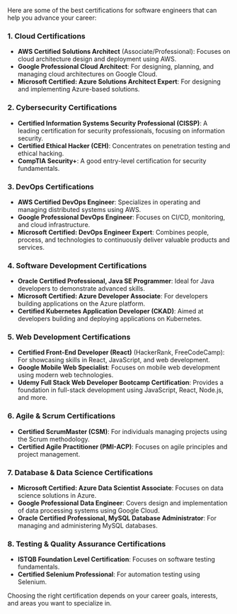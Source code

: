Here are some of the best certifications for software engineers that can help you advance your career:

### 1. **Cloud Certifications**
   - **AWS Certified Solutions Architect** (Associate/Professional): Focuses on cloud architecture design and deployment using AWS.
   - **Google Professional Cloud Architect**: For designing, planning, and managing cloud architectures on Google Cloud.
   - **Microsoft Certified: Azure Solutions Architect Expert**: For designing and implementing Azure-based solutions.

### 2. **Cybersecurity Certifications**
   - **Certified Information Systems Security Professional (CISSP)**: A leading certification for security professionals, focusing on information security.
   - **Certified Ethical Hacker (CEH)**: Concentrates on penetration testing and ethical hacking.
   - **CompTIA Security+**: A good entry-level certification for security fundamentals.

### 3. **DevOps Certifications**
   - **AWS Certified DevOps Engineer**: Specializes in operating and managing distributed systems using AWS.
   - **Google Professional DevOps Engineer**: Focuses on CI/CD, monitoring, and cloud infrastructure.
   - **Microsoft Certified: DevOps Engineer Expert**: Combines people, process, and technologies to continuously deliver valuable products and services.

### 4. **Software Development Certifications**
   - **Oracle Certified Professional, Java SE Programmer**: Ideal for Java developers to demonstrate advanced skills.
   - **Microsoft Certified: Azure Developer Associate**: For developers building applications on the Azure platform.
   - **Certified Kubernetes Application Developer (CKAD)**: Aimed at developers building and deploying applications on Kubernetes.

### 5. **Web Development Certifications**
   - **Certified Front-End Developer (React)** (HackerRank, FreeCodeCamp): For showcasing skills in React, JavaScript, and web development.
   - **Google Mobile Web Specialist**: Focuses on mobile web development using modern web technologies.
   - **Udemy Full Stack Web Developer Bootcamp Certification**: Provides a foundation in full-stack development using JavaScript, React, Node.js, and more.

### 6. **Agile & Scrum Certifications**
   - **Certified ScrumMaster (CSM)**: For individuals managing projects using the Scrum methodology.
   - **Certified Agile Practitioner (PMI-ACP)**: Focuses on agile principles and project management.

### 7. **Database & Data Science Certifications**
   - **Microsoft Certified: Azure Data Scientist Associate**: Focuses on data science solutions in Azure.
   - **Google Professional Data Engineer**: Covers design and implementation of data processing systems using Google Cloud.
   - **Oracle Certified Professional, MySQL Database Administrator**: For managing and administering MySQL databases.

### 8. **Testing & Quality Assurance Certifications**
   - **ISTQB Foundation Level Certification**: Focuses on software testing fundamentals.
   - **Certified Selenium Professional**: For automation testing using Selenium.

Choosing the right certification depends on your career goals, interests, and areas you want to specialize in.